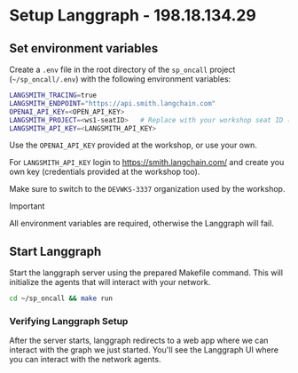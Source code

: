 # Setup Langgraph - 198.18.134.29

## Set environment variables

Create a `.env` file in the root directory of the `sp_oncall` project (`~/sp_oncall/.env`) with the following environment variables:

```bash
LANGSMITH_TRACING=true
LANGSMITH_ENDPOINT="https://api.smith.langchain.com"
OPENAI_API_KEY=<OPEN_API_KEY>
LANGSMITH_PROJECT=<ws1-seatID>   # Replace with your workshop seat ID (example: ws1-seat42)
LANGSMITH_API_KEY=<LANGSMITH_API_KEY>
```

Use the `OPENAI_API_KEY` provided at the workshop, or use your own.

For `LANGSMITH_API_KEY` login to <https://smith.langchain.com/> and create you own key (credentials provided at the workshop too).

Make sure to switch to the `DEVWKS-3337` organization used by the workshop.

> [!IMPORTANT]  
> All environment variables are required, otherwise the Langgraph will fail.

## Start Langgraph

Start the langgraph server using the prepared Makefile command. This will initialize the agents that will interact with your network.

```bash
cd ~/sp_oncall && make run
```

### Verifying Langgraph Setup

After the server starts, langgraph redirects to a web app where we can interact with the graph we just started. You'll see the Langgraph UI where you can interact with the network agents.
